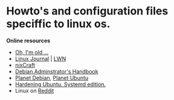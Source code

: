 # Howto's and configuration files speciffic to linux os.

**Online resources**
* [Oh, I'm old ...](https://tldp.org/)
* [Linux Journal](https://www.linuxjournal.com/) | [LWN](https://lwn.net/)
* [nixCraft](https://www.cyberciti.biz/)
* [Debian Adminstrator's Handbook](https://debian-handbook.info/browse/stable/)
* [Planet Debian](https://planet.debian.org/), [Planet Ubuntu](https://planet.ubuntu.com)
* [Hardening Ubuntu. Systemd edition.](https://github.com/konstruktoid/hardening)
* Linux on [Reddit](https://www.reddit.com/r/linux/)

